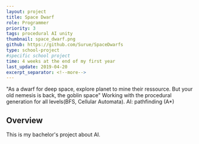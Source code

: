 ```yaml
---
layout: project
title: Space Dwarf
role: Programmer
priority: 3
tags: procedural AI unity
thumbnail: space_dwarf.png
github: https://github.com/Surue/SpaceDwarfs
type: school-project
#specific school project
time: 4 weeks at the end of my first year
last_update: 2019-04-20
excerpt_separator: <!--more-->
---
```

"As a dwarf for deep space, explore planet to mine their ressource. But your old nemesis is back, the goblin space"
Working with the procedural generation for all levels(BFS, Cellular Automata). AI: pathfinding (A*)
<!--more-->

## Overview
This is my bachelor's project about AI.